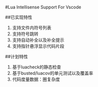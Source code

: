 #Lua Intellisense Support For Vscode

##已实现特性
1. 支持文件内符号列表
2. 支持符号跳转
3. 支持自动补全以及补全提示
4. 支持指针悬浮显示代码片段

##计划特性
1. 基于luacheck的静态检查
2. 基于busted/luacov的单元测试以及覆盖率
3. 代码度量数据：圈复杂度